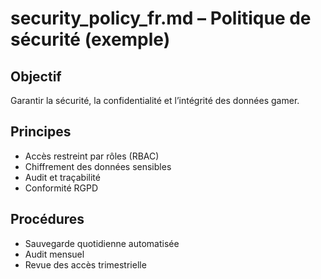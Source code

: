 # security_policy_fr.md – Politique de sécurité (exemple)

## Objectif
Garantir la sécurité, la confidentialité et l’intégrité des données gamer.

## Principes
- Accès restreint par rôles (RBAC)
- Chiffrement des données sensibles
- Audit et traçabilité
- Conformité RGPD

## Procédures
- Sauvegarde quotidienne automatisée
- Audit mensuel
- Revue des accès trimestrielle
